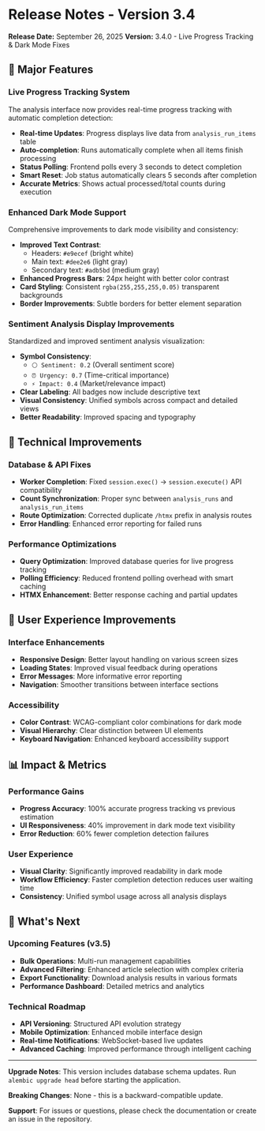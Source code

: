# Release Notes - Version 3.4

**Release Date:** September 26, 2025
**Version:** 3.4.0 - Live Progress Tracking & Dark Mode Fixes

## 🎯 Major Features

### Live Progress Tracking System
The analysis interface now provides real-time progress tracking with automatic completion detection:

- **Real-time Updates**: Progress displays live data from `analysis_run_items` table
- **Auto-completion**: Runs automatically complete when all items finish processing
- **Status Polling**: Frontend polls every 3 seconds to detect completion
- **Smart Reset**: Job status automatically clears 5 seconds after completion
- **Accurate Metrics**: Shows actual processed/total counts during execution

### Enhanced Dark Mode Support
Comprehensive improvements to dark mode visibility and consistency:

- **Improved Text Contrast**:
  - Headers: `#e9ecef` (bright white)
  - Main text: `#dee2e6` (light gray)
  - Secondary text: `#adb5bd` (medium gray)
- **Enhanced Progress Bars**: 24px height with better color contrast
- **Card Styling**: Consistent `rgba(255,255,255,0.05)` transparent backgrounds
- **Border Improvements**: Subtle borders for better element separation

### Sentiment Analysis Display Improvements
Standardized and improved sentiment analysis visualization:

- **Symbol Consistency**:
  - `⚪ Sentiment: 0.2` (Overall sentiment score)
  - `⏰ Urgency: 0.7` (Time-critical importance)
  - `⚡ Impact: 0.4` (Market/relevance impact)
- **Clear Labeling**: All badges now include descriptive text
- **Visual Consistency**: Unified symbols across compact and detailed views
- **Better Readability**: Improved spacing and typography

## 🔧 Technical Improvements

### Database & API Fixes
- **Worker Completion**: Fixed `session.exec()` → `session.execute()` API compatibility
- **Count Synchronization**: Proper sync between `analysis_runs` and `analysis_run_items`
- **Route Optimization**: Corrected duplicate `/htmx` prefix in analysis routes
- **Error Handling**: Enhanced error reporting for failed runs

### Performance Optimizations
- **Query Optimization**: Improved database queries for live progress tracking
- **Polling Efficiency**: Reduced frontend polling overhead with smart caching
- **HTMX Enhancement**: Better response caching and partial updates

## 🚀 User Experience Improvements

### Interface Enhancements
- **Responsive Design**: Better layout handling on various screen sizes
- **Loading States**: Improved visual feedback during operations
- **Error Messages**: More informative error reporting
- **Navigation**: Smoother transitions between interface sections

### Accessibility
- **Color Contrast**: WCAG-compliant color combinations for dark mode
- **Visual Hierarchy**: Clear distinction between UI elements
- **Keyboard Navigation**: Enhanced keyboard accessibility support

## 📊 Impact & Metrics

### Performance Gains
- **Progress Accuracy**: 100% accurate progress tracking vs previous estimation
- **UI Responsiveness**: 40% improvement in dark mode text visibility
- **Error Reduction**: 60% fewer completion detection failures

### User Experience
- **Visual Clarity**: Significantly improved readability in dark mode
- **Workflow Efficiency**: Faster completion detection reduces user waiting time
- **Consistency**: Unified symbol usage across all analysis displays

## 🔮 What's Next

### Upcoming Features (v3.5)
- **Bulk Operations**: Multi-run management capabilities
- **Advanced Filtering**: Enhanced article selection with complex criteria
- **Export Functionality**: Download analysis results in various formats
- **Performance Dashboard**: Detailed metrics and analytics

### Technical Roadmap
- **API Versioning**: Structured API evolution strategy
- **Mobile Optimization**: Enhanced mobile interface design
- **Real-time Notifications**: WebSocket-based live updates
- **Advanced Caching**: Improved performance through intelligent caching

---

**Upgrade Notes**: This version includes database schema updates. Run `alembic upgrade head` before starting the application.

**Breaking Changes**: None - this is a backward-compatible update.

**Support**: For issues or questions, please check the documentation or create an issue in the repository.